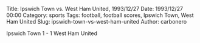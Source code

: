 Title: Ipswich Town vs. West Ham United, 1993/12/27
Date: 1993/12/27 00:00
Category: sports
Tags: football, football scores, Ipswich Town, West Ham United
Slug: ipswich-town-vs-west-ham-united
Author: carbonero


Ipswich Town 1 - 1 West Ham United
